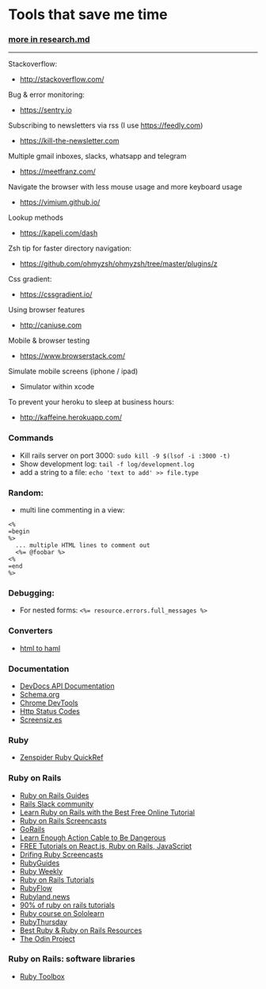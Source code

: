 # Tools that save me time

### [more in research.md](research.md)
---

Stackoverflow:
- http://stackoverflow.com/

Bug & error monitoring:
- https://sentry.io

Subscribing to newsletters via rss (I use https://feedly.com)
- https://kill-the-newsletter.com

Multiple gmail inboxes, slacks, whatsapp and telegram
- https://meetfranz.com/

Navigate the browser with less mouse usage and more keyboard usage
- https://vimium.github.io/

Lookup methods
- https://kapeli.com/dash

Zsh tip for faster directory navigation:
- https://github.com/ohmyzsh/ohmyzsh/tree/master/plugins/z

Css gradient:
- https://cssgradient.io/

Using browser features
- http://caniuse.com

Mobile & browser testing
- https://www.browserstack.com/

Simulate mobile screens (iphone / ipad)
- Simulator within xcode

To prevent your heroku to sleep at business hours:
- http://kaffeine.herokuapp.com/

### Commands

- Kill rails server on port 3000: `sudo kill -9 $(lsof -i :3000 -t)`
- Show development log: `tail -f log/development.log`
- add a string to a file: `echo 'text to add' >> file.type`

### Random:

- multi line commenting in a view: 
```
<% 
=begin 
%> 
  ... multiple HTML lines to comment out
  <%= @foobar %>
<%
=end 
%>
```

### Debugging:

- For nested forms: `<%= resource.errors.full_messages %>`

### Converters

- [html to haml](https://htmltohaml.com/)

### Documentation

- [DevDocs API Documentation](http://devdocs.io)
- [Schema.org](https://schema.org/docs/schemas.html)
- [Chrome DevTools](https://developers.google.com/web/tools/chrome-devtools)
- [Http Status Codes](https://httpstatuses.com)
- [Screensiz.es](http://screensiz.es)

### Ruby

- [Zenspider Ruby QuickRef](https://www.zenspider.com/ruby/quickref.html)

### Ruby on Rails

- [Ruby on Rails Guides](http://guides.rubyonrails.org)
- [Rails Slack community](http://www.rubyonrails.link)
- [Learn Ruby on Rails with the Best Free Online Tutorial](http://railstutorial.org/book)
- [Ruby on Rails Screencasts](http://railscasts.com)
- [GoRails](https://gorails.com)
- [Learn Enough Action Cable to Be Dangerous](https://www.learnenough.com/action-cable-tutorial)
- [FREE Tutorials on React.js, Ruby on Rails, JavaScript](https://learnetto.com)
- [Drifing Ruby Screencasts](https://www.driftingruby.com)
- [RubyGuides](http://www.rubyguides.com)
- [Ruby Weekly](https://rubyweekly.com)
- [Ruby on Rails Tutorials](https://thoughtbot.com/upcase/rails)
- [RubyFlow](http://rubyflow.com)
- [Rubyland.news](http://rubyland.news/sources)
- [90% of ruby on rails tutorials](https://hacksource.xyz/subjects/ruby-on-rails)
- [Ruby course on Sololearn](https://www.sololearn.com/Course/Ruby)
- [RubyThursday](https://www.youtube.com/channel/UCgbzly83EZoSVjBIf9sNw5A/videos)
- [Best Ruby & Ruby on Rails Resources](https://www.leighhalliday.com/best-ruby-and-ruby-on-rails-resources)
- [The Odin Project](https://www.theodinproject.com/tracks/1)

### Ruby on Rails: software libraries

- [Ruby Toolbox](https://www.ruby-toolbox.com/categories)

